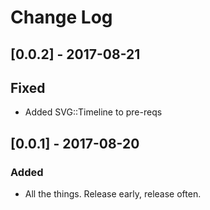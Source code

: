 # Change Log

## [0.0.2] - 2017-08-21

## Fixed

- Added SVG::Timeline to pre-reqs

## [0.0.1] - 2017-08-20
 
### Added
 
- All the things. Release early, release often.
